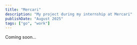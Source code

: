 ```yaml
---
title: "Mercari"
description: "My project during my internship at Mercari"
publishDate: "August 2025"
tags: ["go", "work"]
---
```


Coming soon...

